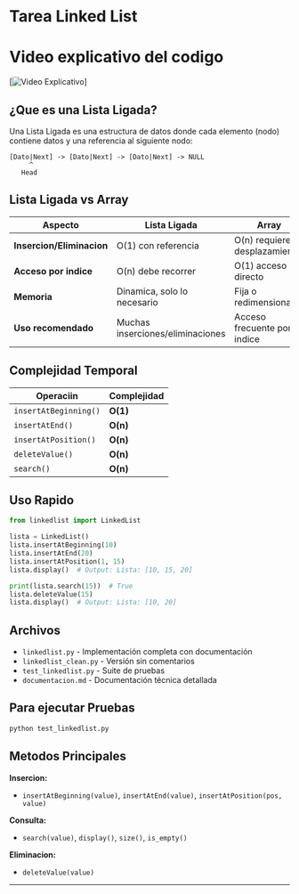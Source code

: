 # Tarea Linked List

# Video explicativo del codigo
[![Video Explicativo](https://www.youtube.com/watch?v=)]

## ¿Que es una Lista Ligada?

Una Lista Ligada es una estructura de datos donde cada elemento (nodo) contiene datos y una referencia al siguiente nodo:

```
[Dato|Next] -> [Dato|Next] -> [Dato|Next] -> NULL
     ^
   Head
```

## Lista Ligada vs Array

| Aspecto | Lista Ligada | Array |
|---------|--------------|-------|
| **Insercion/Eliminacion** | O(1) con referencia | O(n) requiere desplazamiento |
| **Acceso por indice** | O(n) debe recorrer | O(1) acceso directo |
| **Memoria** | Dinamica, solo lo necesario | Fija o redimensionable |
| **Uso recomendado** | Muchas inserciones/eliminaciones | Acceso frecuente por indice |

## Complejidad Temporal

| Operaciin | Complejidad |
|-----------|-------------|
| `insertAtBeginning()` | **O(1)** |
| `insertAtEnd()` | **O(n)** |
| `insertAtPosition()` | **O(n)** |
| `deleteValue()` | **O(n)** |
| `search()` | **O(n)** |

## Uso Rapido

```python
from linkedlist import LinkedList

lista = LinkedList()
lista.insertAtBeginning(10)
lista.insertAtEnd(20)
lista.insertAtPosition(1, 15)
lista.display()  # Output: Lista: [10, 15, 20]

print(lista.search(15))  # True
lista.deleteValue(15)
lista.display()  # Output: Lista: [10, 20]
```

## Archivos

- `linkedlist.py` - Implementación completa con documentación
- `linkedlist_clean.py` - Versión sin comentarios
- `test_linkedlist.py` - Suite de pruebas
- `documentacion.md` - Documentación técnica detallada

## Para ejecutar Pruebas

```bash
python test_linkedlist.py
```

## Metodos Principales

**Insercion:**
- `insertAtBeginning(value)`, `insertAtEnd(value)`, `insertAtPosition(pos, value)`

**Consulta:**
- `search(value)`, `display()`, `size()`, `is_empty()`

**Eliminacion:**
- `deleteValue(value)`

---

